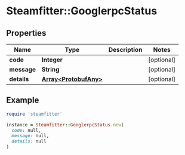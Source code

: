 # Steamfitter::GooglerpcStatus

## Properties

| Name | Type | Description | Notes |
| ---- | ---- | ----------- | ----- |
| **code** | **Integer** |  | [optional] |
| **message** | **String** |  | [optional] |
| **details** | [**Array&lt;ProtobufAny&gt;**](ProtobufAny.md) |  | [optional] |

## Example

```ruby
require 'steamfitter'

instance = Steamfitter::GooglerpcStatus.new(
  code: null,
  message: null,
  details: null
)
```

